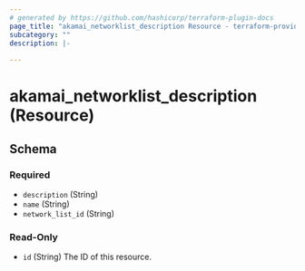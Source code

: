 ```yaml
---
# generated by https://github.com/hashicorp/terraform-plugin-docs
page_title: "akamai_networklist_description Resource - terraform-provider-akamai"
subcategory: ""
description: |-
  
---
```


# akamai_networklist_description (Resource)





<!-- schema generated by tfplugindocs -->
## Schema

### Required

- `description` (String)
- `name` (String)
- `network_list_id` (String)

### Read-Only

- `id` (String) The ID of this resource.
